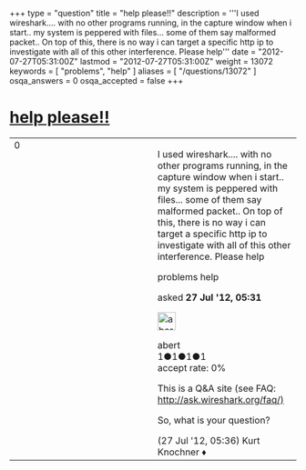 +++
type = "question"
title = "help please!!"
description = '''I used wireshark.... with no other programs running, in the capture window when i start.. my system is peppered with files... some of them say malformed packet.. On top of this, there is no way i can target a specific http ip to investigate with all of this other interference. Please help'''
date = "2012-07-27T05:31:00Z"
lastmod = "2012-07-27T05:31:00Z"
weight = 13072
keywords = [ "problems", "help" ]
aliases = [ "/questions/13072" ]
osqa_answers = 0
osqa_accepted = false
+++

<div class="headNormal">

# [help please!!](/questions/13072/help-please)

</div>

<div id="main-body">

<div id="askform">

<table id="question-table" style="width:100%;"><colgroup><col style="width: 50%" /><col style="width: 50%" /></colgroup><tbody><tr class="odd"><td style="width: 30px; vertical-align: top"><div class="vote-buttons"><div id="post-13072-score" class="post-score" title="current number of votes">0</div><div id="favorite-count" class="favorite-count"></div></div></td><td><div id="item-right"><div class="question-body"><p>I used wireshark.... with no other programs running, in the capture window when i start.. my system is peppered with files... some of them say malformed packet.. On top of this, there is no way i can target a specific http ip to investigate with all of this other interference. Please help</p></div><div id="question-tags" class="tags-container tags">problems help</div><div id="question-controls" class="post-controls"></div><div class="post-update-info-container"><div class="post-update-info post-update-info-user"><p>asked <strong>27 Jul '12, 05:31</strong></p><img src="https://secure.gravatar.com/avatar/4b2214946811404f151af484b1000cf3?s=32&amp;d=identicon&amp;r=g" class="gravatar" width="32" height="32" alt="abert&#39;s gravatar image" /><p>abert<br />
<span class="score" title="1 reputation points">1</span><span title="1 badges"><span class="badge1">●</span><span class="badgecount">1</span></span><span title="1 badges"><span class="silver">●</span><span class="badgecount">1</span></span><span title="1 badges"><span class="bronze">●</span><span class="badgecount">1</span></span><br />
<span class="accept_rate" title="Rate of the user&#39;s accepted answers">accept rate:</span> <span title="abert has no accepted answers">0%</span></p></div></div><div id="comments-container-13072" class="comments-container"><span id="13073"></span><div id="comment-13073" class="comment"><div id="post-13073-score" class="comment-score"></div><div class="comment-text"><p>This is a Q&amp;A site (see FAQ: <a href="http://ask.wireshark.org/faq/)">http://ask.wireshark.org/faq/)</a></p><p>So, what is your question?</p></div><div id="comment-13073-info" class="comment-info"><span class="comment-age">(27 Jul '12, 05:36)</span> Kurt Knochner ♦</div></div></div><div id="comment-tools-13072" class="comment-tools"></div><div class="clear"></div><div id="comment-13072-form-container" class="comment-form-container"></div><div class="clear"></div></div></td></tr></tbody></table>

</div>

</div>

